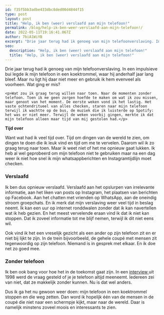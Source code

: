 ```yaml
---
id: f35f5bb3adbe433dbc8ded00d4844f15
type: post
layout: post
title: "Help, ik ben (weer) verslaafd aan mijn telefoon!"
permalink: /blog/help-ik-ben-weer-verslaafd-aan-mijn-telefoon!/
date: 2022-05-11T19:16:41.067Z
author: 7biA1WiYB
excerpt: "Drie jaar terug had ik genoeg van mijn telefoonverslaving. In een impulsieve bui legde ik mijn telefoon in een koektrommel, waar hij anderhalf jaar lang bleef. Maar nu ligt hij daar niet meer en gebruik ik hem evenveel als voorheen. Wat ging er mis?  "
seo:
  description: "Help, ik ben (weer) verslaafd aan mijn telefoon!"
  title: "Help, ik ben (weer) verslaafd aan mijn telefoon!"
---
```

Drie jaar terug had ik genoeg van mijn telefoonverslaving. In een impulsieve bui legde ik mijn telefoon in een koektrommel, waar hij anderhalf jaar lang bleef. Maar nu ligt hij daar niet meer en gebruik ik hem evenveel als voorheen. Wat ging er mis?  

    <p>Wat zou ik graag terug willen naar toen. Naar de momenten zonder telefoon. Toen ik me geen zorgen hoefde te maken om wat ik zou missen, maar genoot van het moment. De eerste weken vond ik het lastig. Het vaste ochtendritueel van alles checken, staren naar mijn telefoon terwijl ik wachtte op de bus, de muziek die ik luisterde op Spotify: het was er niet meer. Terwijl de weken voorbij gingen, merkte ik dat mijn telefoon alleen maar tijd van mij gestolen had.</p>
<p><strong>Tijd over</strong></p>
<p>Want wat had ik veel tijd over. Tijd om dingen van de wereld te zien, om dingen te doen die ik leuk vind en tijd om me te vervelen. Daarom wil ik zo graag terug naar toen. Maar ik weet niet of het me opnieuw gaat lukken. Ik heb al wel geprobeerd om mijn telefoon niet te gebruiken maar na een dag weer ik niet hoe snel ik mijn whatsappberichten en Instagramtijdlijn moet checken.  </p>
<h3>Verslaafd</h3>
<p>Ik ben dus opnieuw verslaafd. Verslaafd aan het opslurpen van irrelevante informatie, aan het liken van posts op Instagram, het plaatsen van berichten op Facebook. Aan het chatten met vrienden op WhatsApp, aan de oneindig stroom groepchats. En ik merk dat mijn verslaving weer veel tijd in beslag neemt. Ik kan een uur op internet ronddwalen zonder dat ik kan navertellen wat ik heb gezien. En het meest vervelende eraan vind ik dat ik niet kan stoppen. Dat ik zoveel informatie tot me blijf nemen, terwijl ik dit niet eens wil.</p>
<p>Ook vind ik het een vreselijk gezicht als een ander op zijn telefoon zit en er niet bij lijkt te zijn. In de trein bijvoorbeeld, de gehele coupé met mensen zit tegenwoordig op zijn telefoon. Niemand is in gesprek met elkaar. En ik doe net zo goed mee.</p>
<h3>Zonder telefoon</h3>
<p>Ik ben ook bang voor hoe het in de toekomst gaat zijn. In een <a href="https://youtu.be/TNwhIHqM60g">interview </a>uit 1998 werd de vraag gesteld of je je telefoon altijd meeneemt. Iedereen zei van niet, dat ze makkelijk zonder kunnen. Nu is dat wel anders. </p>
<p>Dus ik ga het nu gewoon weer doen: mijn telefoon in een koektrommel stoppen en die weg zetten. Dan word ik hopelijk één van de mensen in de coupé die niet naar een schermpje kijkt, maar naar de wereld. Daar is namelijk minstens zoveel moois en interessants te zien.</p>  
